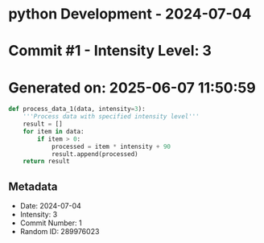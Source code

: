 ﻿# python Development - 2024-07-04
# Commit #1 - Intensity Level: 3
# Generated on: 2025-06-07 11:50:59
```python
def process_data_1(data, intensity=3):
    '''Process data with specified intensity level'''
    result = []
    for item in data:
        if item > 0:
            processed = item * intensity + 90
            result.append(processed)
    return result
```
## Metadata
- Date: 2024-07-04
- Intensity: 3
- Commit Number: 1
- Random ID: 289976023
